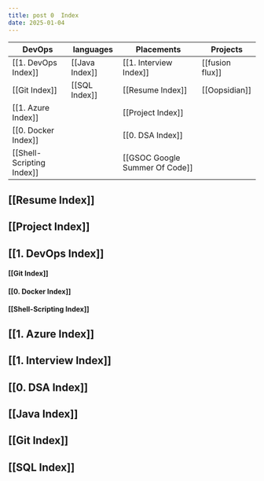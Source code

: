 ```yaml
---
title: post 0  Index
date: 2025-01-04
---
```




| DevOps                    | languages      | Placements                     | Projects        |
| ------------------------- | -------------- | ------------------------------ | --------------- |
| [[1. DevOps Index]]          | [[Java Index]] | [[1. Interview Index]]            | [[fusion flux]] |
| [[Git Index]]             | [[SQL Index]]  | [[Resume Index]]               | [[Oopsidian]]   |
| [[1. Azure Index]]           |                | [[Project Index]]              |                 |
| [[0. Docker Index]]          |                | [[0. DSA Index]]                  |                 |
| [[Shell-Scripting Index]] |                | [[GSOC Google Summer Of Code]] |                 |

## [[Resume Index]]

## [[Project Index]]

## [[1. DevOps Index]]

#### [[Git Index]]
#### [[0. Docker Index]]

#### [[Shell-Scripting Index]]

## [[1. Azure Index]]

## [[1. Interview Index]]

## [[0. DSA Index]]

## [[Java Index]]

## [[Git Index]]

## [[SQL Index]]




